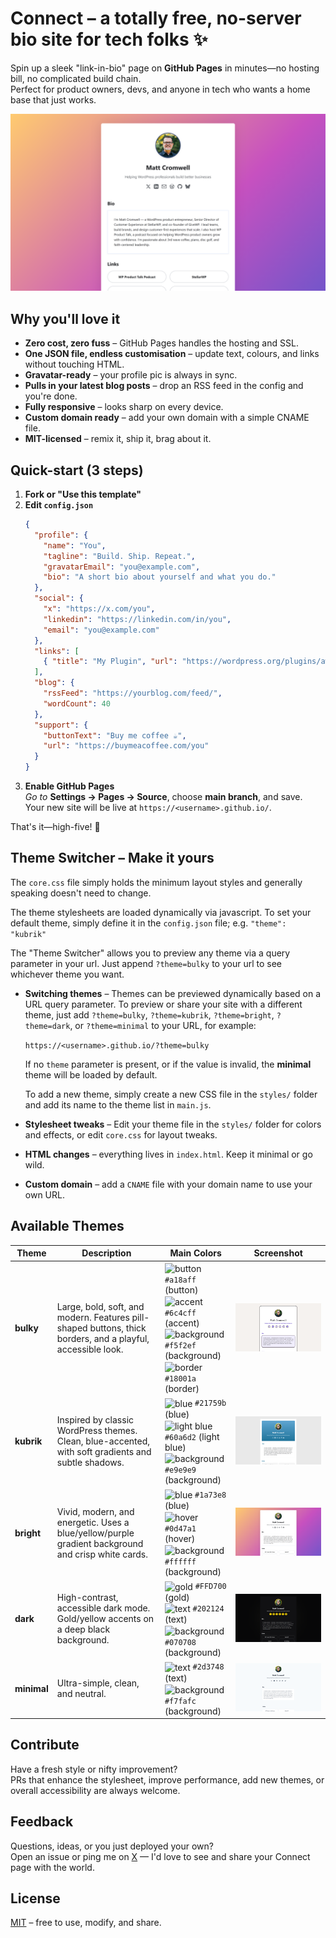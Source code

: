 # Connect – a totally free, no-server bio site for tech folks ✨

Spin up a sleek "link-in-bio" page on **GitHub Pages** in minutes—no hosting bill, no complicated build chain.  
Perfect for product owners, devs, and anyone in tech who wants a home base that just works.

![Screenshot of my live site](screenshot-bright.png)

## Why you'll love it

* **Zero cost, zero fuss** – GitHub Pages handles the hosting and SSL.  
* **One JSON file, endless customisation** – update text, colours, and links without touching HTML.  
* **Gravatar-ready** – your profile pic is always in sync.  
* **Pulls in your latest blog posts** – drop an RSS feed in the config and you're done.  
* **Fully responsive** – looks sharp on every device.  
* **Custom domain ready** – add your own domain with a simple CNAME file.  
* **MIT-licensed** – remix it, ship it, brag about it.

## Quick-start (3 steps)

1. **Fork or "Use this template"**  
2. **Edit `config.json`**  
   ```json
   {
     "profile": {
       "name": "You",
       "tagline": "Build. Ship. Repeat.",
       "gravatarEmail": "you@example.com",
       "bio": "A short bio about yourself and what you do."
     },
     "social": {
       "x": "https://x.com/you",
       "linkedin": "https://linkedin.com/in/you",
       "email": "you@example.com"
     },
     "links": [
       { "title": "My Plugin", "url": "https://wordpress.org/plugins/awesome/" }
     ],
     "blog": {
       "rssFeed": "https://yourblog.com/feed/",
       "wordCount": 40
     },
     "support": {
       "buttonText": "Buy me coffee ☕",
       "url": "https://buymeacoffee.com/you"
     }
   }
   ```
3. **Enable GitHub Pages**  
   *Go to* **Settings → Pages → Source**, choose **main branch**, and save.  
   Your new site will be live at `https://<username>.github.io/`.

That's it—high-five! 🎉


## Theme Switcher – Make it yours

The `core.css` file simply holds the minimum layout styles and generally speaking doesn't need to change. 

The theme stylesheets are loaded dynamically via javascript. To set your default theme, simply define it in the `config.json` file; e.g. `"theme": "kubrik"` 

The "Theme Switcher" allows you to preview any theme via a query parameter in your url. Just append `?theme=bulky` to your url to see whichever theme you want. 

* **Switching themes** – Themes can be previewed dynamically based on a URL query parameter. To preview or share your site with a different theme, just add `?theme=bulky`, `?theme=kubrik`, `?theme=bright`, `?theme=dark`, or `?theme=minimal` to your URL, for example:
  
  `https://<username>.github.io/?theme=bulky`
  
  If no `theme` parameter is present, or if the value is invalid, the **minimal** theme will be loaded by default.
  
  To add a new theme, simply create a new CSS file in the `styles/` folder and add its name to the theme list in `main.js`.

* **Stylesheet tweaks** – Edit your theme file in the `styles/` folder for colors and effects, or edit `core.css` for layout tweaks.  
* **HTML changes** – everything lives in `index.html`. Keep it minimal or go wild.  
* **Custom domain** – add a `CNAME` file with your domain name to use your own URL.

## Available Themes


| Theme   | Description | Main Colors | Screenshot |
|---------|-------------|-------------|------------|
| **bulky** | Large, bold, soft, and modern. Features pill-shaped buttons, thick borders, and a playful, accessible look. | <img valign='middle' alt='button' src='https://readme-swatches.vercel.app/a18aff'/> `#a18aff` (button)<br><img valign='middle' alt='accent' src='https://readme-swatches.vercel.app/6c4cff'/> `#6c4cff` (accent)<br><img valign='middle' alt='background' src='https://readme-swatches.vercel.app/f5f2ef'/> `#f5f2ef` (background)<br><img valign='middle' alt='border' src='https://readme-swatches.vercel.app/18001a'/> `#18001a` (border) | ![Preview of Bulky theme](screenshot-bulky.png)|
| **kubrik** | Inspired by classic WordPress themes. Clean, blue-accented, with soft gradients and subtle shadows. | <img valign='middle' alt='blue' src='https://readme-swatches.vercel.app/21759b'/> `#21759b` (blue)<br><img valign='middle' alt='light blue' src='https://readme-swatches.vercel.app/60a6d2'/> `#60a6d2` (light blue)<br><img valign='middle' alt='background' src='https://readme-swatches.vercel.app/e9e9e9'/> `#e9e9e9` (background) | ![Preview of Kubrik theme](screenshot-kubrik.png)|
| **bright** | Vivid, modern, and energetic. Uses a blue/yellow/purple gradient background and crisp white cards. | <img valign='middle' alt='blue' src='https://readme-swatches.vercel.app/1a73e8'/> `#1a73e8` (blue)<br><img valign='middle' alt='hover' src='https://readme-swatches.vercel.app/0d47a1'/> `#0d47a1` (hover)<br><img valign='middle' alt='background' src='https://readme-swatches.vercel.app/ffffff'/> `#ffffff` (background) | ![Preview of Bright theme](screenshot-bright.png) |
| **dark** | High-contrast, accessible dark mode. Gold/yellow accents on a deep black background. | <img valign='middle' alt='gold' src='https://readme-swatches.vercel.app/FFD700'/> `#FFD700` (gold)<br><img valign='middle' alt='text' src='https://readme-swatches.vercel.app/202124'/> `#202124` (text)<br><img valign='middle' alt='background' src='https://readme-swatches.vercel.app/070708'/> `#070708` (background) | ![Preview of Dark theme](screenshot-dark.png) |
| **minimal** | Ultra-simple, clean, and neutral. | <img valign='middle' alt='text' src='https://readme-swatches.vercel.app/2d3748'/> `#2d3748` (text)<br><img valign='middle' alt='background' src='https://readme-swatches.vercel.app/f7fafc'/> `#f7fafc` (background) | ![Preview of Minimal theme](screenshot-minimal.png) |



## Contribute

Have a fresh style or nifty improvement?  
PRs that enhance the stylesheet, improve performance, add new themes, or overall accessibility are always welcome.


## Feedback

Questions, ideas, or you just deployed your own?  
Open an issue or ping me on [X](https://x.com/learnwithmattc) — I'd love to see and share your Connect page with the world.


## License

[MIT](LICENSE) – free to use, modify, and share.
